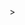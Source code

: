 <!DOCTYPE html>
<html>
<head>
<link <link href="style.css" type="text/css" rel="stylesheet">>
<title> Brians Wife </title>
</head>

</html>
